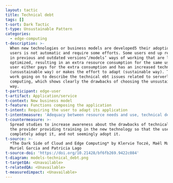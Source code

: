 ```yaml
---
layout: tactic
title: Technical debt
tags: []
t-sort: Dark Tactic
t-type: Unsustainable Pattern
categories:
  - edge-computing
t-description: >-
  When new technologies or business models are developed5 their adoption by the
  users is not automatic and require some efforts. Some users end up remaining
  in previous and outdated versions’/models’ ways of working that are less
  optimized, resulting in an extra resource consumption for the same use. The
  user either pays for the extra consumption and has an increased technical debt
  (unsustainable way) or makes the effort to adapt (sustainable way). There is
  work going on to describe the technical ebt issues related to serverless
  computing, which shows clearly the drawbacks of choosing the unsustainable
  way.
t-participant: edge-user
t-artifact: Application/service
t-context: New business model
t-feature: Functions composing the application
t-intent: Requiring the user to adapt its application
t-intentmeasure: 'Adequacy between resource needs and use, technical debt when no adaptation'
t-countermeasure: >-
  Spread studies to increase awareness about the drawbacks of technical debt,
  the provider providing training in the new technology so that the users
  completely adopt it, and not seemingly adopt it.
t-source: >-
  *The Dark Side of Cloud and Edge Computing* by Klervie Toczé, Maël Madon,
  Muriel Garcia and Patricia Lago
t-source-doi: 'https://doi.org/10.21428/bf6fb269.9422c084'
t-diagram: models-technical_debt.png
t-targetQA: <Unavailable>
t-relatedQA: <Unavailable>
t-measuredimpact: <Unavailable>
---
```


